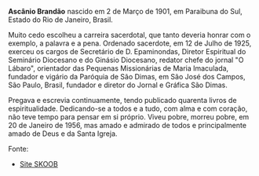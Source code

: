 **Ascânio Brandão** nascido em 2 de Março de 1901, em Paraibuna do Sul, Estado do Rio de Janeiro, Brasil.
 
Muito cedo escolheu a carreira sacerdotal, que tanto deveria honrar com o exemplo, a palavra e a pena. Ordenado sacerdote, em 12 de Julho de 1925, exerceu os cargos de Secretário de D. Epaminondas, Diretor Espiritual do Seminário Diocesano e do Ginásio Diocesano, redator chefe do jornal "O Lábaro", orientador das Pequenas Missionárias de Maria Imaculada, fundador e vigário da Paróquia de São Dimas, em São José dos Campos, São Paulo, Brasil, fundador e diretor do Jornal e Gráfica São Dimas.
 
Pregava e escrevia continuamente, tendo publicado quarenta livros de espiritualidade. Dedicando-se a todos e a tudo, com alma e com coração, não teve tempo para pensar em si próprio. Viveu pobre, morreu pobre, em 20 de Janeiro de 1956, mas amado e admirado de todos e principalmente amado de Deus e da Santa Igreja.
 
Fonte:
- [Site SKOOB](https://www.skoob.com.br/autor/24317-monsenhor-ascanio-brandao)